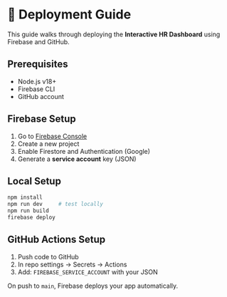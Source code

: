 # 🚀 Deployment Guide

This guide walks through deploying the **Interactive HR Dashboard** using Firebase and GitHub.

## Prerequisites
- Node.js v18+
- Firebase CLI
- GitHub account

## Firebase Setup
1. Go to [Firebase Console](https://console.firebase.google.com)
2. Create a new project
3. Enable Firestore and Authentication (Google)
4. Generate a **service account** key (JSON)

## Local Setup
```bash
npm install
npm run dev     # test locally
npm run build
firebase deploy
```

## GitHub Actions Setup
1. Push code to GitHub
2. In repo settings → Secrets → Actions
3. Add: `FIREBASE_SERVICE_ACCOUNT` with your JSON

On push to `main`, Firebase deploys your app automatically.
